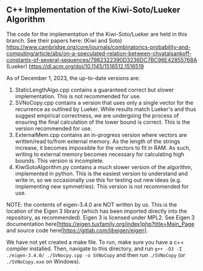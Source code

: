 ## C++ Implementation of the Kiwi-Soto/Lueker Algorithm
The code for the implementation of the Kiwi-Soto/Lueker are held in this branch.
See their papers here:
(Kiwi and Soto) https://www.cambridge.org/core/journals/combinatorics-probability-and-computing/article/abs/on-a-speculated-relation-between-chvatalsankoff-constants-of-several-sequences/7982322390D3236DC7BC96E42855768A
(Lueker) https://dl.acm.org/doi/10.1145/1516512.1516519


As of December 1, 2023, the up-to-date versions are:
1. StaticLengthAlgo.cpp contains a guaranteed correct but slower implementation. This is not recommended for use.
2. SVNoCopy.cpp contains a version that uses only a single vector for the recurrence as outlined by Lueker. While results match Lueker's and thus suggest empirical correctness, we are undergoing the process of ensuring the final calculation of the lower bound is correct. This is the version recommended for use.
3. ExternalMem.cpp contains an in-progress version where vectors are written/read to/from external memory. As the length of the strings increase, it becomes impossible for the vectors to fit in RAM. As such, writing to external memory becomes necessary for calculating high bounds. This version is incomplete.
4. KiwiSotoAlgorithm.py contains a *much* slower version of the algorithm, implemented in python. This is the easiest version to understand and write in, so we occasionally use this for testing out new ideas (e.g. implementing new symmetries). This version is not recommended for use.

NOTE: the contents of eigen-3.4.0 are NOT written by us. This is the location of the Eigen 3 library (which has been imported directly into the repository, as recommended). Eigen 3 is licensed under MPL2. See Eigen 3 documentation here[https://eigen.tuxfamily.org/index]php?title=Main_Page and source code here[https://gitlab.com/libeigen/eigen].


We have not yet created a make file. To run, make sure you have a c++ compiler installed. Then, navigate to this directory, and run `g++ -O3 -I ./eigen-3.4.0/ ./SVNocpy.cpp -o SVNoCopy` and then run `./SVNoCopy` (or `./SVNoCopy.exe` on Windows).
